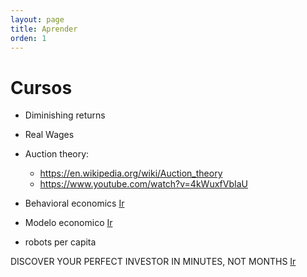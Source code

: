 ```yaml
---
layout: page
title: Aprender
orden: 1
---
```


# Cursos

- Diminishing returns
- Real Wages

- Auction theory:
    - https://en.wikipedia.org/wiki/Auction_theory
    - https://www.youtube.com/watch?v=4kWuxfVbIaU

- Behavioral economics [Ir](https://en.wikipedia.org/wiki/Behavioral_economics)
- Modelo economico [Ir](https://en.wikipedia.org/wiki/Economic_model)
- robots per capita

DISCOVER YOUR PERFECT INVESTOR IN MINUTES, NOT MONTHS
[Ir](https://unicorn-nest.com/home)

